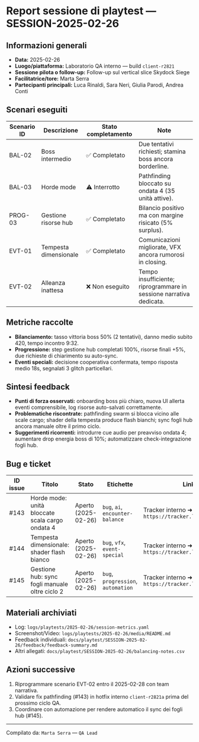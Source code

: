 # Report sessione di playtest — SESSION-2025-02-26

## Informazioni generali
- **Data:** 2025-02-26
- **Luogo/piattaforma:** Laboratorio QA interno — build `client-r2821`
- **Sessione pilota o follow-up:** Follow-up sul vertical slice Skydock Siege
- **Facilitatrice/tore:** Marta Serra
- **Partecipanti principali:** Luca Rinaldi, Sara Neri, Giulia Parodi, Andrea Conti

## Scenari eseguiti
| Scenario ID | Descrizione | Stato completamento | Note |
| --- | --- | --- | --- |
| BAL-02 | Boss intermedio | ✅ Completato | Due tentativi richiesti; stamina boss ancora borderline.
| BAL-03 | Horde mode | ⚠️ Interrotto | Pathfinding bloccato su ondata 4 (35 unità attive).
| PROG-03 | Gestione risorse hub | ✅ Completato | Bilancio positivo ma con margine risicato (5% surplus).
| EVT-01 | Tempesta dimensionale | ✅ Completato | Comunicazioni migliorate, VFX ancora rumorosi in closing.
| EVT-02 | Alleanza inattesa | ❌ Non eseguito | Tempo insufficiente; riprogrammare in sessione narrativa dedicata.

## Metriche raccolte
- **Bilanciamento:** tasso vittoria boss 50% (2 tentativi), danno medio subito 420, tempo incontro 9:32.
- **Progressione:** step gestione hub completati 100%, risorse finali +5%, due richieste di chiarimento su auto-sync.
- **Eventi speciali:** decisione cooperativa confermata, tempo risposta medio 18s, segnalati 3 glitch particellari.

## Sintesi feedback
- **Punti di forza osservati:** onboarding boss più chiaro, nuova UI allerta eventi comprensibile, log risorse auto-salvati correttamente.
- **Problematiche riscontrate:** pathfinding swarm si blocca vicino alle scale cargo; shader della tempesta produce flash bianchi; sync fogli hub ancora manuale oltre il primo ciclo.
- **Suggerimenti ricorrenti:** introdurre cue audio per preavviso ondata 4; aumentare drop energia boss di 10%; automatizzare check-integrazione fogli hub.

## Bug e ticket
| ID issue | Titolo | Stato | Etichette | Link |
| --- | --- | --- | --- | --- |
| #143 | Horde mode: unità bloccate scala cargo ondata 4 | Aperto (2025-02-26) | `bug`, `ai`, `encounter-balance` | Tracker interno ➜ `https://tracker.local/bugs/143` |
| #144 | Tempesta dimensionale: shader flash bianco | Aperto (2025-02-26) | `bug`, `vfx`, `event-special` | Tracker interno ➜ `https://tracker.local/bugs/144` |
| #145 | Gestione hub: sync fogli manuale oltre ciclo 2 | Aperto (2025-02-26) | `bug`, `progression`, `automation` | Tracker interno ➜ `https://tracker.local/bugs/145` |

## Materiali archiviati
- Log: `logs/playtests/2025-02-26/session-metrics.yaml`
- Screenshot/Video: `logs/playtests/2025-02-26/media/README.md`
- Feedback individuali: `docs/playtest/SESSION-2025-02-26/feedback/feedback-summary.md`
- Altri allegati: `docs/playtest/SESSION-2025-02-26/balancing-notes.csv`

## Azioni successive
1. Riprogrammare scenario EVT-02 entro il 2025-02-28 con team narrativa.
2. Validare fix pathfinding (#143) in hotfix interno `client-r2821a` prima del prossimo ciclo QA.
3. Coordinare con automazione per rendere automatico il sync dei fogli hub (#145).

---
Compilato da: `Marta Serra` — `QA Lead`
